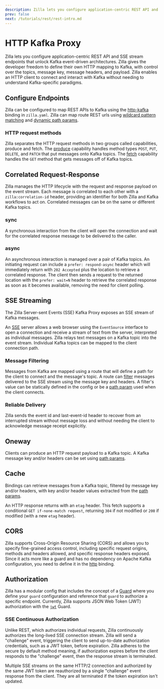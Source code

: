```yaml
---
description: Zilla lets you configure application-centric REST API and SSE stream endpoints that unlock Kafka event-driven architectures.
prev: false
next: /tutorials/rest/rest-intro.md
---
```


# HTTP Kafka Proxy

Zilla lets you configure application-centric REST API and SSE stream endpoints that unlock Kafka event-driven architectures. Zilla gives the developer freedom to define their own HTTP mapping to Kafka, with control over the topics, message key, message headers, and payload. Zilla enables an HTTP client to connect and interact with Kafka without needing to understand Kafka-specific paradigms.

## Configure Endpoints

Zilla can be configured to map REST APIs to Kafka using the [http-kafka](../../reference/config/bindings/binding-http-kafka.md) binding in `zilla.yaml`. Zilla can map route REST urls using [wildcard pattern matching](../../concepts/config-intro.md#pattern-matching) and [dynamic path params](../../concepts/config-intro.md#dynamic-path-parameters).

### HTTP request methods

Zilla separates the HTTP request methods in two groups called capabilities, produce and fetch. The [produce](../../concepts/config-intro.md#the-fetch-capability) capability handles method types `POST`, `PUT`, `DELETE`, and `PATCH` that put messages onto Kafka topics. The [fetch](../../reference/config/bindings/binding-http-kafka.md#with-capability-fetch) capability handles the `GET` method that gets messages off of Kafka topics.

## Correlated Request-Response

Zilla manages the HTTP lifecycle with the request and response payload on the event stream. Each message is correlated to each other with a `zilla:correlation-id` header, providing an identifier for both Zilla and Kafka workflows to act on. Correlated messages can be on the same or different Kafka topics.

### sync

A synchronous interaction from the client will open the connection and wait for the correlated response message to be delivered to the caller.

### async

An asynchronous interaction is managed over a pair of Kafka topics. An initiating request can include a `prefer: respond-async` header which will immediately return with `202 Accepted` plus the location to retrieve a correlated response. The client then sends a request to the returned location with the `prefer: wait=N` header to retrieve the correlated response as soon as it becomes available, removing the need for client polling.

## SSE Streaming

The Zilla Server-sent Events (SSE) Kafka Proxy exposes an SSE stream of Kafka messages.

An [SSE](https://html.spec.whatwg.org/multipage/server-sent-events.html) server allows a web browser using the `EventSource` interface to open a connection and receive a stream of text from the server, interpreted as individual messages. Zilla relays text messages on a Kafka topic into the event stream. Individual Kafka topics can be mapped to the client connection path.

### Message Filtering

Messages from Kafka are mapped using a route that will define a path for the client to connect and the message's topic. A route can [filter](../../reference/config/bindings/binding-sse-kafka.md#routes-with) messages delivered to the SSE stream using the message key and headers. A filter's value can be statically defined in the config or be a [path param](../../concepts/config-intro.md#dynamic-path-parameters) used when the client connects.

### Reliable Delivery

Zilla sends the event id and last-event-id header to recover from an interrupted stream without message loss and without needing the client to acknowledge message receipt explicitly.

## Oneway

Clients can produce an HTTP request payload to a Kafka topic. A Kafka message key and/or headers can be set using [path params](../../concepts/config-intro.md#dynamic-path-parameters).

## Cache

Bindings can retrieve messages from a Kafka topic, filtered by message key and/or headers, with key and/or header values extracted from the [path params](../../concepts/config-intro.md#dynamic-path-parameters).

An HTTP response returns with an `etag` header. This fetch supports a conditional `GET if-none-match request`, returning `304` if not modified or `200` if modified (with a new `etag` header).

## CORS

Zilla supports Cross-Origin Resource Sharing (CORS) and allows you to specify fine-grained access control, including specific request origins, methods and headers allowed, and specific response headers exposed. Since it acts more like a guard and has no dependency on Apache Kafka configuration, you need to define it in the [http](../../reference/config/bindings/binding-http.md) binding.

## Authorization

Zilla has a modular config that includes the concept of a [Guard](../../reference/config/overview.md#guards) where you define your `guard` configuration and reference that `guard` to authorize a specific endpoint. Currently, Zilla supports JSON Web Token (JWT) authorization with the [`jwt`](../../reference/config/guards/guard-jwt.md) Guard.

### SSE Continuous Authorization

Unlike REST, which authorizes individual requests, Zilla continuously authorizes the long-lived SSE connection stream. Zilla will send a "challenge" event, triggering the client to send up-to-date authorization credentials, such as a JWT token, before expiration. Zilla adheres to the secure by default method meaning, if authorization expires before the client responds to the "challenge" event, then the response stream is terminated.

Multiple SSE streams on the same HTTP/2 connection and authorized by the same JWT token are reauthorized by a single "challenge" event response from the client. They are all terminated if the token expiration isn't updated.

